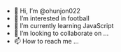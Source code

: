 - 👋 Hi, I’m @ohunjon022
- 👀 I’m interested in football
- 🌱 I’m currently learning JavaScript
- 💞️ I’m looking to collaborate on ...
- 📫 How to reach me ...

<!---
ohunjon022/ohunjon022 is a ✨ special ✨ repository because its `README.md` (this file) appears on your GitHub profile.
You can click the Preview link to take a look at your changes.
--->
